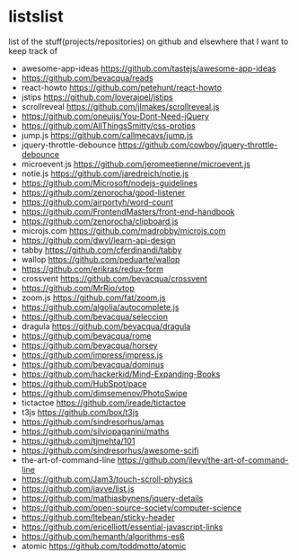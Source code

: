 # listslist
list of the stuff(projects/repositories) on github and elsewhere that I want to keep track of

* awesome-app-ideas https://github.com/tastejs/awesome-app-ideas
* https://github.com/bevacqua/reads
* react-howto https://github.com/petehunt/react-howto
* jstips https://github.com/loverajoel/jstips
* scrollreveal https://github.com/jlmakes/scrollreveal.js
* https://github.com/oneuijs/You-Dont-Need-jQuery
* https://github.com/AllThingsSmitty/css-protips
* jump.js https://github.com/callmecavs/jump.js
* jquery-throttle-debounce https://github.com/cowboy/jquery-throttle-debounce
* microevent.js https://github.com/jeromeetienne/microevent.js
* notie.js https://github.com/jaredreich/notie.js
* https://github.com/Microsoft/nodejs-guidelines
* https://github.com/zenorocha/good-listener
* https://github.com/airportyh/word-count
* https://github.com/FrontendMasters/front-end-handbook
* https://github.com/zenorocha/clipboard.js
* microjs.com https://github.com/madrobby/microjs.com
* https://github.com/dwyl/learn-api-design
* tabby https://github.com/cferdinandi/tabby
* wallop https://github.com/peduarte/wallop
* https://github.com/erikras/redux-form
* crossvent https://github.com/bevacqua/crossvent
* https://github.com/MrRio/vtop
* zoom.js https://github.com/fat/zoom.js
* https://github.com/algolia/autocomplete.js
* https://github.com/bevacqua/seleccion
* dragula https://github.com/bevacqua/dragula
* https://github.com/bevacqua/rome
* https://github.com/bevacqua/horsey
* https://github.com/impress/impress.js
* https://github.com/bevacqua/dominus
* https://github.com/hackerkid/Mind-Expanding-Books
* https://github.com/HubSpot/pace
* https://github.com/dimsemenov/PhotoSwipe
* tictactoe https://github.com/ireade/tictactoe
* t3js https://github.com/box/t3js
* https://github.com/sindresorhus/amas
* https://github.com/silviopaganini/maths
* https://github.com/tjmehta/101
* https://github.com/sindresorhus/awesome-scifi
* the-art-of-command-line https://github.com/jlevy/the-art-of-command-line
* https://github.com/Jam3/touch-scroll-physics
* https://github.com/javve/list.js
* https://github.com/mathiasbynens/jquery-details
* https://github.com/open-source-society/computer-science
* https://github.com/ltebean/sticky-header
* https://github.com/ericelliott/essential-javascript-links
* https://github.com/hemanth/algorithms-es6
* atomic https://github.com/toddmotto/atomic
